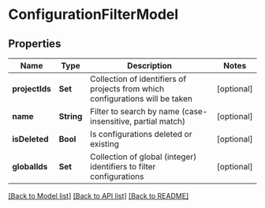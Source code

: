 # ConfigurationFilterModel

## Properties
Name | Type | Description | Notes
------------ | ------------- | ------------- | -------------
**projectIds** | **Set<UUID>** | Collection of identifiers of projects from which configurations will be taken | [optional] 
**name** | **String** | Filter to search by name (case-insensitive, partial match) | [optional] 
**isDeleted** | **Bool** | Is configurations deleted or existing | [optional] 
**globalIds** | **Set<Int64>** | Collection of global (integer) identifiers to filter configurations | [optional] 

[[Back to Model list]](../README.md#documentation-for-models) [[Back to API list]](../README.md#documentation-for-api-endpoints) [[Back to README]](../README.md)


